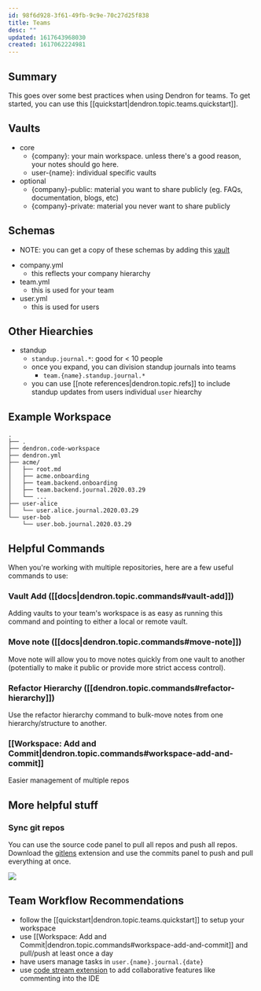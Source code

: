 ```yaml
---
id: 98f6d928-3f61-49fb-9c9e-70c27d25f838
title: Teams
desc: ""
updated: 1617643968030
created: 1617062224981
---
```


## Summary

This goes over some best practices when using Dendron for teams. To get started, you can use this [[quickstart|dendron.topic.teams.quickstart]].

## Vaults

- core
  - {company}: your main workspace. unless there's a good reason, your notes should go here.
  - user-{name}: individual specific vaults
- optional
  - {company}-public: material you want to share publicly (eg. FAQs, documentation, blogs, etc)
  - {company}-private: material you never want to share publicly

## Schemas
- NOTE: you can get a copy of these schemas by adding this [vault](https://github.com/kevinslin/schemas)
<!-- -->
- company.yml
  - this reflects your company hierarchy
- team.yml
  - this is used for your team
- user.yml
  - this is used for users

## Other Hiearchies
- standup
  - `standup.journal.*`: good for < 10 people
  - once you expand, you can division standup journals into teams
    - `team.{name}.standup.journal.*`
  - you can use [[note references|dendron.topic.refs]] to include standup updates from users individual `user` hiearchy

## Example Workspace

```
.
├── .
├── dendron.code-workspace
├── dendron.yml
├── acme/
│   ├── root.md
│   ├── acme.onboarding
│   ├── team.backend.onboarding
│   ├── team.backend.journal.2020.03.29
│   └── ...
├── user-alice
│   └── user.alice.journal.2020.03.29
└── user-bob
    └── user.bob.journal.2020.03.29
```

## Helpful Commands

When you're working with multiple repositories, here are a few useful commands to use:

### Vault Add ([[docs|dendron.topic.commands#vault-add]])

Adding vaults to your team's workspace is as easy as running this command and pointing to either a local or remote vault.

### Move note ([[docs|dendron.topic.commands#move-note]])

Move note will allow you to move notes quickly from one vault to another (potentially to make it public or provide more strict access control).

### Refactor Hierarchy ([[dendron.topic.commands#refactor-hierarchy]])

Use the refactor hierarchy command to bulk-move notes from one hierarchy/structure to another.

### [[Workspace: Add and Commit|dendron.topic.commands#workspace-add-and-commit]]

Easier management of multiple repos

## More helpful stuff

### Sync git repos
You can use the source code panel to pull all repos and push all repos. Download the [gitlens](https://github.com/eamodio/vscode-gitlens) extension and use the commits panel to push and pull everything at once.

![](https://foundation-prod-assetspublic53c57cce-8cpvgjldwysl.s3-us-west-2.amazonaws.com/assets/images/push-and-pull.jpg)

## Team Workflow Recommendations
- follow the [[quickstart|dendron.topic.teams.quickstart]] to setup your workspace
- use [[Workspace: Add and Commit|dendron.topic.commands#workspace-add-and-commit]] and pull/push at least once a day
- have users manage tasks in `user.{name}.journal.{date}` 
- use [code stream extension](https://marketplace.visualstudio.com/items?itemName=CodeStream.codestream) to add collaborative features like commenting into the IDE